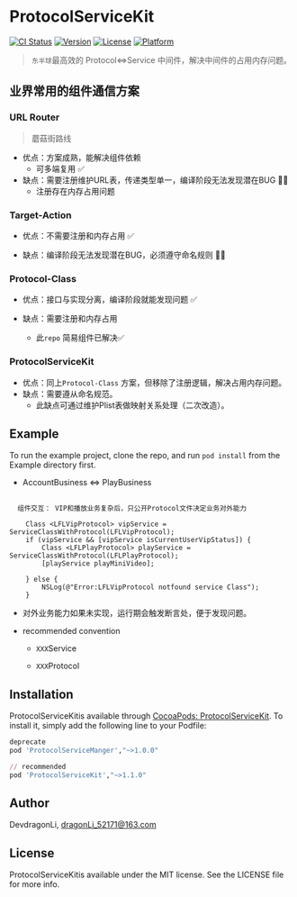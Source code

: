 # ProtocolServiceKit

[![CI Status](https://img.shields.io/travis/DevdragonLi/ProtocolServiceKit.svg?style=flat)](https://travis-ci.org/DevdragonLi/ProtocolServiceKit)
[![Version](https://img.shields.io/cocoapods/v/ProtocolServiceKit.svg?style=flat)](https://cocoapods.org/pods/ProtocolServiceKit)
[![License](https://img.shields.io/cocoapods/l/ProtocolServiceKit.svg?style=flat)](https://cocoapods.org/pods/ProtocolServiceKit)
[![Platform](https://img.shields.io/cocoapods/p/ProtocolServiceKit.svg?style=flat)](https://cocoapods.org/pods/ProtocolServiceKit)

> `东半球`最高效的 Protocol<=>Service 中间件，解决中间件的占用内存问题。

## 业界常用的组件通信方案

### URL Router

> 蘑菇街路线

- 优点：方案成熟，能解决组件依赖 
	- 可多端复用 ✅
- 缺点：需要注册维护URL表，传递类型单一，编译阶段无法发现潜在BUG  🙅‍♂️
	- 注册存在内存占用问题

### Target-Action

- 优点：不需要注册和内存占用 ✅

- 缺点：编译阶段无法发现潜在BUG，必须遵守命名规则 🙅‍♂️
	
### Protocol-Class

- 优点：接口与实现分离，编译阶段就能发现问题  ✅

- 缺点：需要注册和内存占用  
	- 此`repo` 简易组件已解决✅

### ProtocolServiceKit 

- 优点：同上`Protocol-Class` 方案，但移除了注册逻辑，解决占用内存问题。
-  缺点：需要遵从命名规范。
	- 此缺点可通过维护Plist表做映射关系处理（二次改造）。

## Example

To run the example project, clone the repo, and run `pod install` from the Example directory first.

- AccountBusiness <=> PlayBusiness 

```

  组件交互： VIP和播放业务复杂后，只公开Protocol文件决定业务对外能力

    Class <LFLVipProtocol> vipService = ServiceClassWithProtocol(LFLVipProtocol);
    if (vipService && [vipService isCurrentUserVipStatus]) {
        Class <LFLPlayProtocol> playService = ServiceClassWithProtocol(LFLPlayProtocol);
        [playService playMiniVideo];
        
    } else {
        NSLog(@"Error:LFLVipProtocol notfound service Class");
    }

```

- 对外业务能力如果未实现，运行期会触发断言处，便于发现问题。

- recommended convention

	- `XXX`Service

	- `XXX`Protocol


## Installation

ProtocolServiceKitis available through [CocoaPods: ProtocolServiceKit](https://cocoapods.org/pods/ProtocolServiceKit). To install
it, simply add the following line to your Podfile:

```ruby
deprecate
pod 'ProtocolServiceManger',"~>1.0.0"

// recommended
pod 'ProtocolServiceKit',"~>1.1.0"

```

## Author

DevdragonLi, dragonLi_52171@163.com

## License

ProtocolServiceKitis available under the MIT license. See the LICENSE file for more info.
